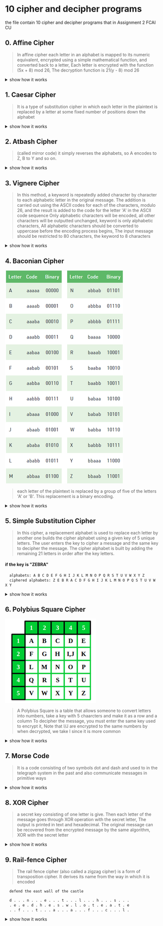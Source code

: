 # 10 cipher and decipher programs
the file contain 10 cipher and decipher programs that in Assignment 2 FCAI CU

## 0. Affine Cipher
>In affine cipher each letter in an alphabet is mapped to its numeric equivalent, encrypted using a simple mathematical function, and converted back to a letter, Each letter is encrypted with the function (5x + 8) mod 26, The decryption function is 21(y - 8) mod 26
<details><summary>show how it works</summary>
<p>

#### important

      takes three parameters a, b and c and does the encryption and decryption according to these equations:
      E(x) = (a x + b) mod 26 where x is the letter to cipher.
      D(y) = c (y - b) mod 26 where y is the letter to decipher.
      a, b, c are arbitrary positive integers that satisfy the condition (a * c) mod 26 = 1

</p>
<p>

#### program requires a message, three integers numbers(a, b, c)

      message: i love cpp
      a: 1
      b: 3
      c: 27
      cipher: L ORYH FSS

</p>
</details>

## 1. Caesar Cipher
>It is a type of substitution cipher in which each letter in the plaintext is replaced by a letter at some fixed number of positions down the alphabet
<details><summary>show how it works</summary>
<p>

#### program requires a message and the number of shifts

      message: ABCDEFGHIJKLMNOPQRSTUVWXYZ
      key: 3
      cipher: DEFGHIJKLMNOPQRSTUVWXYZABC

</p>
</details>


## 2. Atbash Cipher
>(called mirror code) it simply reverses the alphabets, so A encodes to Z, B to Y and so on.
<details><summary>show how it works</summary>
<p>

#### program only requires a message

      message: i love cpp
      cipher: R OLEV XKK

</p>
</details>


## 3. Vignere Cipher
>In this method, a keyword is repeatedly added character by character to each alphabetic letter in the original message. The addition is carried out using the ASCII codes for each of the characters, modulo 26, and the result is added to the code for the letter 'A' in the ASCII code sequence
>Only alphabetic characters will be encoded, all other characters will be outputted unchanged, keyword is only alphabetic characters, All alphabetic characters should be converted to uppercase before the encoding process begins, The input message should be restricted to 80 characters, the keyword to 8 characters
<details><summary>show how it works</summary>
<p>

#### program requires a message and a keyword

      message: i love cpp
      keyword: mask
      cipher: U DYIQ UZC

</p>
</details>


## 4. Baconian Cipher
![Baconian Cipher](/Images/baconian-cipher.png)
>each letter of the plaintext is replaced by a group of five of the letters 'A' or 'B'. This replacement is a binary encoding.
<details><summary>show how it works</summary>
<p>

#### program requires a message

      message: i love cpp
      cipher: ABAAA ABABBABBBABABABAABAA AAABAABBBBABBBB

</p>
</details>


## 5. Simple Substitution Cipher
>In this cipher, a replacement alphabet is used to replace each letter by another one
>builds the cipher alphabet using a given key of 5 unique letters. The user enters the key to cipher a message and the same key to decipher the message. The cipher alphabet is built by adding the remaining 21 letters in order after the key letters.
<p>

#### if the key is "ZEBRA"

      alphabets: A B C D E F G H I J K L M N O P Q R S T U V W X Y Z
      ciphered alphabets: Z E B R A C D F G H I J K L M N O P Q S T U V W X Y

</p>
<details><summary>show how it works</summary>
<p>

#### program requires a message and a key

      message: i love cpp
      key: ZEBRA
      cipher: G JMUA BNN

</p>
</details>


## 6. Polybius Square Cipher
![Polybius Square Cipher](/Images/polybius-square.png)
>A Polybius Square is a table that allows someone to convert letters into numbers, take a key with 5 chaarcters and make it as a row and a column
>To decipher the message, you must enter the same key used to encrypt it, Note that I/J are encrypted to the same numbers by when decrypted, we take I since it is more common
<details><summary>show how it works</summary>
<p>

#### program requires a message

      message: i love cpp
      cipher: 24 31345115 133535

</p>
</details>


## 7. Morse Code
>It is a code consisting of two symbols dot and dash and used to in the telegraph system in the past and also communicate messages in primitive ways
<details><summary>show how it works</summary>
<p>

#### program only requires a message

      message: i love cpp
      cipher: ..  .-.. --- ...- .  -.-. .--. .--.

</p>
</details>


## 8. XOR Cipher
>a secret key consisting of one letter is give. Then each letter of the message goes through XOR operation with the secret letter, The output is printed in text and hexadecimal. The original message can be recovered from the encrypted message by the same algorithm, XOR with the secret letter
<details><summary>show how it works</summary>
<p>

#### program requires a message and a key

      message: i love cpp
      key: p
      cipher: y |⌂fu s``
      hexa: 494c4f5645435050

</p>
</details>


## 9. Rail-fence Cipher
>The rail fence cipher (also called a zigzag cipher) is a form of transposition cipher. It derives its name from the way in which it is encoded
<p>

      defend the east wall of the castle

</p>

<p>

      d . . . n . . . e . . . t . . . l . . . h . . . s . . .
      . e . e . d . h . e . s . w . l . o . t . e . a . t . e
      . . f . . . t . . . a . . . a . . . f . . . c . . . l .

</p>

<details><summary>show how it works</summary>
<p>

#### program requires a message and a key

      message: defend the east wall of the castle
      key: 3
      cipher: dnetlhseedheswloteateftaafcl

</p>
</details>